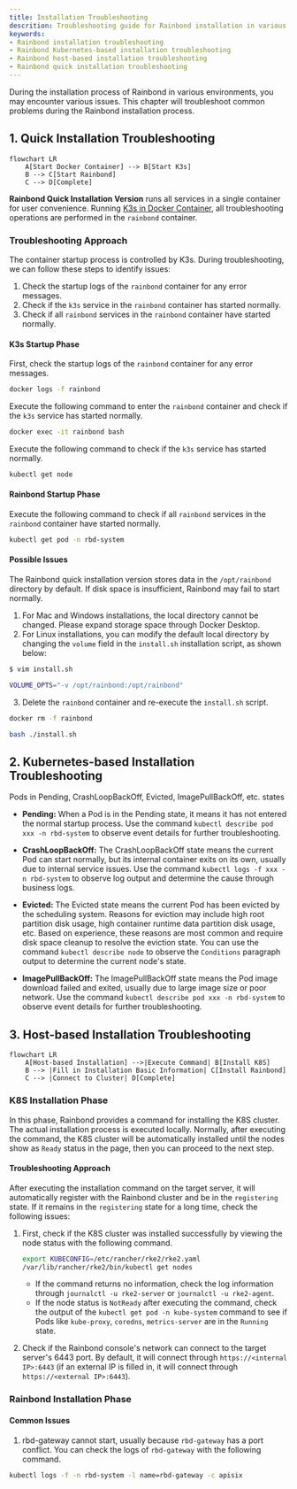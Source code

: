 ```yaml
---
title: Installation Troubleshooting
descrition: Troubleshooting guide for Rainbond installation in various environments
keywords:
- Rainbond installation troubleshooting
- Rainbond Kubernetes-based installation troubleshooting
- Rainbond host-based installation troubleshooting
- Rainbond quick installation troubleshooting
---
```


During the installation process of Rainbond in various environments, you may encounter various issues. This chapter will troubleshoot common problems during the Rainbond installation process.

## 1. Quick Installation Troubleshooting

```mermaid
flowchart LR
    A[Start Docker Container] --> B[Start K3s]
    B --> C[Start Rainbond]
    C --> D[Complete]
```

**Rainbond Quick Installation Version** runs all services in a single container for user convenience. Running [K3s in Docker Container](https://docs.k3s.io/advanced#running-k3s-in-docker), all troubleshooting operations are performed in the `rainbond` container.

### Troubleshooting Approach

The container startup process is controlled by K3s. During troubleshooting, we can follow these steps to identify issues:

1. Check the startup logs of the `rainbond` container for any error messages.
2. Check if the `k3s` service in the `rainbond` container has started normally.
3. Check if all `rainbond` services in the `rainbond` container have started normally.

#### K3s Startup Phase

First, check the startup logs of the `rainbond` container for any error messages.

```bash
docker logs -f rainbond
```

Execute the following command to enter the `rainbond` container and check if the `k3s` service has started normally.

```bash
docker exec -it rainbond bash
```

Execute the following command to check if the `k3s` service has started normally.

```bash
kubectl get node
```

#### Rainbond Startup Phase

Execute the following command to check if all `rainbond` services in the `rainbond` container have started normally.

```bash
kubectl get pod -n rbd-system
```

#### Possible Issues

The Rainbond quick installation version stores data in the `/opt/rainbond` directory by default. If disk space is insufficient, Rainbond may fail to start normally.

1. For Mac and Windows installations, the local directory cannot be changed. Please expand storage space through Docker Desktop.
2. For Linux installations, you can modify the default local directory by changing the `volume` field in the `install.sh` installation script, as shown below:
```bash
$ vim install.sh

VOLUME_OPTS="-v /opt/rainbond:/opt/rainbond"
```

3. Delete the `rainbond` container and re-execute the `install.sh` script.

```bash
docker rm -f rainbond

bash ./install.sh
```

## 2. Kubernetes-based Installation Troubleshooting

Pods in Pending, CrashLoopBackOff, Evicted, ImagePullBackOff, etc. states

* **Pending:** When a Pod is in the Pending state, it means it has not entered the normal startup process. Use the command `kubectl describe pod xxx -n rbd-system` to observe event details for further troubleshooting.

* **CrashLoopBackOff:** The CrashLoopBackOff state means the current Pod can start normally, but its internal container exits on its own, usually due to internal service issues. Use the command `kubectl logs -f xxx -n rbd-system` to observe log output and determine the cause through business logs.

* **Evicted:** The Evicted state means the current Pod has been evicted by the scheduling system. Reasons for eviction may include high root partition disk usage, high container runtime data partition disk usage, etc. Based on experience, these reasons are most common and require disk space cleanup to resolve the eviction state. You can use the command `kubectl describe node` to observe the `Conditions` paragraph output to determine the current node's state.

* **ImagePullBackOff:** The ImagePullBackOff state means the Pod image download failed and exited, usually due to large image size or poor network. Use the command `kubectl describe pod xxx -n rbd-system` to observe event details for further troubleshooting.

## 3. Host-based Installation Troubleshooting

```mermaid
flowchart LR
    A[Host-based Installation] -->|Execute Command| B[Install K8S]
    B --> |Fill in Installation Basic Information| C[Install Rainbond]
    C --> |Connect to Cluster| D[Complete]
```

### K8S Installation Phase

In this phase, Rainbond provides a command for installing the K8S cluster. The actual installation process is executed locally. Normally, after executing the command, the K8S cluster will be automatically installed until the nodes show as `Ready` status in the page, then you can proceed to the next step.

#### Troubleshooting Approach

After executing the installation command on the target server, it will automatically register with the Rainbond cluster and be in the `registering` state. If it remains in the `registering` state for a long time, check the following issues:

1. First, check if the K8S cluster was installed successfully by viewing the node status with the following command.
    ```bash
    export KUBECONFIG=/etc/rancher/rke2/rke2.yaml
    /var/lib/rancher/rke2/bin/kubectl get nodes
    ```
    - If the command returns no information, check the log information through `journalctl -u rke2-server` or `journalctl -u rke2-agent`.
    - If the node status is `NotReady` after executing the command, check the output of the `kubectl get pod -n kube-system` command to see if Pods like `kube-proxy`, `coredns`, `metrics-server` are in the `Running` state.

2. Check if the Rainbond console's network can connect to the target server's 6443 port. By default, it will connect through `https://<internal IP>:6443` (if an external IP is filled in, it will connect through `https://<external IP>:6443`).

### Rainbond Installation Phase

#### Common Issues

1. rbd-gateway cannot start, usually because `rbd-gateway` has a port conflict. You can check the logs of `rbd-gateway` with the following command.

```bash
kubectl logs -f -n rbd-system -l name=rbd-gateway -c apisix
```
